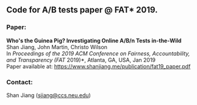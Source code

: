 ## Code for A/B tests paper @ FAT* 2019.

### Paper:
**Who's the Guinea Pig? Investigating Online A/B/n Tests in-the-Wild**  
Shan Jiang, John Martin, Christo Wilson  
In *Proceedings of the 2019 ACM Conference on Fairness, Accountability, and Transparency (FAT* 2019)*, Atlanta, GA, USA, Jan 2019  
Paper available at: https://www.shanjiang.me/publication/fat19_paper.pdf

### Contact:
Shan Jiang (sjiang@ccs.neu.edu)
